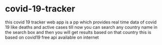 # covid-19-tracker
this covid 19 tracker web app is a pp which provides real time data of covid 19 like deaths and active cases till now
you can search any country name in the search box and then you will get results based on that country
this is based on covid19 free api available on internet
